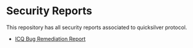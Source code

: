 # Security Reports

This repository has all security reports associated to  quicksilver protocol.

- [ICQ Bug Remediation Report](icq_bug_remediation_report.md)